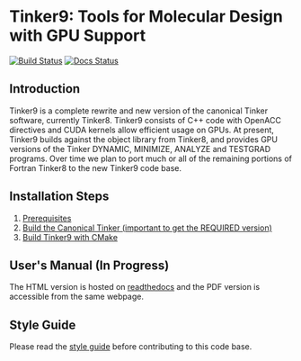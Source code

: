 Tinker9: Tools for Molecular Design with GPU Support
====================================================
[//]: # (Badges)
[![Build Status](https://travis-ci.com/tinkertools/tinker9.svg?branch=master)](https://travis-ci.com/tinkertools/tinker9)
[![Docs Status](https://readthedocs.org/projects/tinker9-manual/badge/?version=latest&style=flat)](https://tinker9-manual.readthedocs.io)

## Introduction
Tinker9 is a complete rewrite and new version of the canonical Tinker software, currently Tinker8. Tinker9 consists of C++ code with
OpenACC directives and CUDA kernels allow efficient usage on GPUs. At present, Tinker9 builds against the object library from Tinker8,
and provides GPU versions of the Tinker DYNAMIC, MINIMIZE, ANALYZE and TESTGRAD programs. Over time we plan to port much or all of the
remaining portions of Fortran Tinker8 to the new Tinker9 code base.

## Installation Steps
   1. [Prerequisites](doc/manual/m/install/preq.rst)
   2. [Build the Canonical Tinker (important to get the REQUIRED version)](doc/manual/m/install/tinker.rst)
   3. [Build Tinker9 with CMake](doc/manual/m/install/buildwithcmake.rst)


## User's Manual (In Progress)
The HTML version is hosted on [readthedocs](https://tinker9-manual.readthedocs.io)
and the PDF version is accessible from the same webpage.


## Style Guide
Please read the [style guide](doc/style.md) before contributing to this code base.
